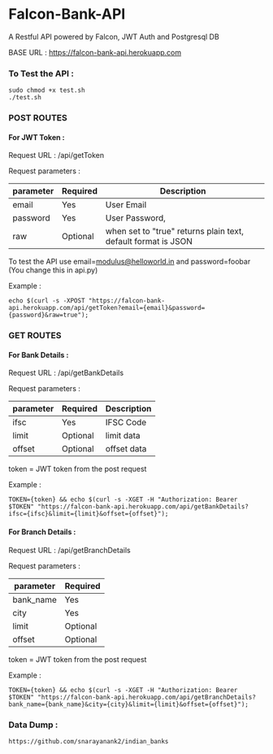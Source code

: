 # Falcon-Bank-API

A Restful API powered by Falcon, JWT Auth and Postgresql DB


BASE URL : https://falcon-bank-api.herokuapp.com

### To Test the API :
	
	sudo chmod +x test.sh
	./test.sh
  

### POST ROUTES

#### For JWT Token : 

Request URL : /api/getToken

Request parameters :

| parameter | Required | Description |
| --------- | -------- | -----------
| 	email   |    Yes   | User Email  |
|  password |    Yes   | User Password,|
|   raw     | Optional | when set to "true" returns plain text, default format is JSON| 

To test the API use email=modulus@helloworld.in and password=foobar (You change this in api.py)

Example : 

	echo $(curl -s -XPOST "https://falcon-bank-api.herokuapp.com/api/getToken?email={email}&password={password}&raw=true");

### GET ROUTES

#### For Bank Details : 

Request URL : /api/getBankDetails
	
Request parameters :

| parameter | Required | Description |
| --------- | -------- | ----------- |
|    ifsc   |    Yes   |  IFSC Code  |
|   limit   | Optional |  limit data |
|   offset  | Optional | offset data |

token = JWT token from the post request

Example : 

	TOKEN={token} && echo $(curl -s -XGET -H "Authorization: Bearer $TOKEN" "https://falcon-bank-api.herokuapp.com/api/getBankDetails?ifsc={ifsc}&limit={limit}&offset={offset}");
    


#### For Branch Details : 

Request URL : /api/getBranchDetails
	
Request parameters :

| parameter | Required | 
| --------- | -------- |
| bank_name |    Yes   |
|    city   |    Yes   |
|   limit   | Optional |
|   offset  | Optional |   

token = JWT token from the post request

Example : 

	TOKEN={token} && echo $(curl -s -XGET -H "Authorization: Bearer $TOKEN" "https://falcon-bank-api.herokuapp.com/api/getBranchDetails?bank_name={bank_name}&city={city}&limit={limit}&offset={offset}");
    

### Data Dump :
	
	https://github.com/snarayanank2/indian_banks